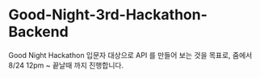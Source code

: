 # Good-Night-3rd-Hackathon-Backend
Good Night Hackathon 입문자 대상으로 API 를 만들어 보는 것을 목표로, 줌에서 8/24 12pm ~ 끝날때 까지 진행합니다.
